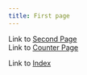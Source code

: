 ```yaml
---
title: First page
---
```


Link to [Second Page](/wiki/subfolder/second)  
Link to [Counter Page](/wiki/counter)

Link to [Index](/)
